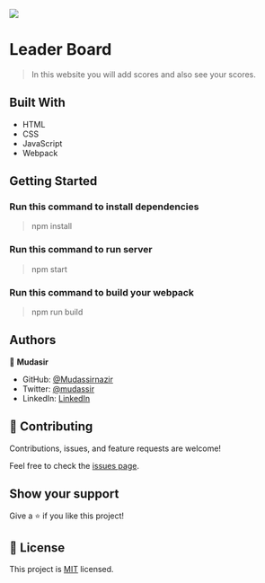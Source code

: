 ![](https://img.shields.io/badge/Microverse-blueviolet)

# Leader Board

> In this website you will add scores and also see your scores.

## Built With

- HTML
- CSS
- JavaScript
- Webpack

## Getting Started

### Run this command to install dependencies
> npm install

### Run this command to run server
> npm start

### Run this command to build your webpack
> npm run build

## Authors

👤 **Mudasir**

- GitHub: [@Mudassirnazir](https://github.com/Mudassirnazir)
- Twitter: [@mudassir](https://twitter.com/mudassir)
- LinkedIn: [LinkedIn](https://www.linkedin.com/in/mudassirnazir/)


## 🤝 Contributing

Contributions, issues, and feature requests are welcome!

Feel free to check the [issues page](https://github.com/Mudassirnazir/leader-board/issues).

## Show your support

Give a ⭐️ if you like this project!


## 📝 License
 
This project is [MIT](./LICENSE) licensed.
